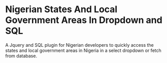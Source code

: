 # Nigerian States And Local Government Areas In Dropdown and SQL
A Jquery and SQL plugin for Nigerian developers to quickly access the states and local government areas in Nigeria in a select dropdown or fetch from database.
